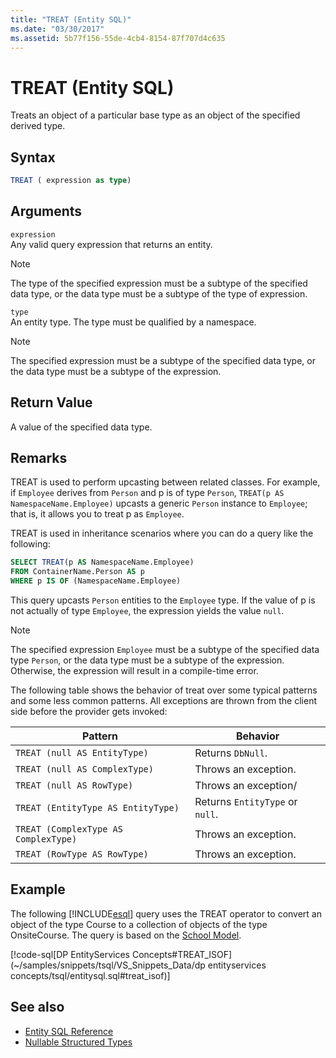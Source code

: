 ```yaml
---
title: "TREAT (Entity SQL)"
ms.date: "03/30/2017"
ms.assetid: 5b77f156-55de-4cb4-8154-87f707d4c635
---
```

# TREAT (Entity SQL)

Treats an object of a particular base type as an object of the specified derived type.  
  
## Syntax  
  
```sql  
TREAT ( expression as type)  
```  
  
## Arguments  

 `expression`  
 Any valid query expression that returns an entity.  
  
> [!NOTE]
> The type of the specified expression must be a subtype of the specified data type, or the data type must be a subtype of the type of expression.  
  
 `type`  
 An entity type. The type must be qualified by a namespace.  
  
> [!NOTE]
> The specified expression must be a subtype of the specified data type, or the data type must be a subtype of the expression.  
  
## Return Value  

 A value of the specified data type.  
  
## Remarks  

 TREAT is used to perform upcasting between related classes. For example, if `Employee` derives from `Person` and p is of type `Person`, `TREAT(p AS NamespaceName.Employee)` upcasts a generic `Person` instance to `Employee`; that is, it allows you to treat p as `Employee`.  
  
 TREAT is used in inheritance scenarios where you can do a query like the following:  
  
```sql  
SELECT TREAT(p AS NamespaceName.Employee)  
FROM ContainerName.Person AS p  
WHERE p IS OF (NamespaceName.Employee)
```  
  
 This query upcasts `Person` entities to the `Employee` type. If the value of p is not actually of type `Employee`, the expression yields the value `null`.  
  
> [!NOTE]
> The specified expression `Employee` must be a subtype of the specified data type `Person`, or the data type must be a subtype of the expression. Otherwise, the expression will result in a compile-time error.  
  
 The following table shows the behavior of treat over some typical patterns and some less common patterns. All exceptions are thrown from the client side before the provider gets invoked:  
  
|Pattern|Behavior|  
|-------------|--------------|  
|`TREAT (null AS EntityType)`|Returns `DbNull`.|  
|`TREAT (null AS ComplexType)`|Throws an exception.|  
|`TREAT (null AS RowType)`|Throws an exception/|  
|`TREAT (EntityType AS EntityType)`|Returns `EntityType` or `null`.|  
|`TREAT (ComplexType AS ComplexType)`|Throws an exception.|  
|`TREAT (RowType AS RowType)`|Throws an exception.|  
  
## Example  

 The following [!INCLUDE[esql](../../../../../../includes/esql-md.md)] query uses the TREAT operator to convert an object of the type Course to a collection of objects of the type OnsiteCourse. The query is based on the [School Model](/previous-versions/dotnet/netframework-4.0/bb896300(v=vs.100)).  
  
 [!code-sql[DP EntityServices Concepts#TREAT_ISOF](~/samples/snippets/tsql/VS_Snippets_Data/dp entityservices concepts/tsql/entitysql.sql#treat_isof)]  
  
## See also

- [Entity SQL Reference](entity-sql-reference.md)
- [Nullable Structured Types](nullable-structured-types-entity-sql.md)

